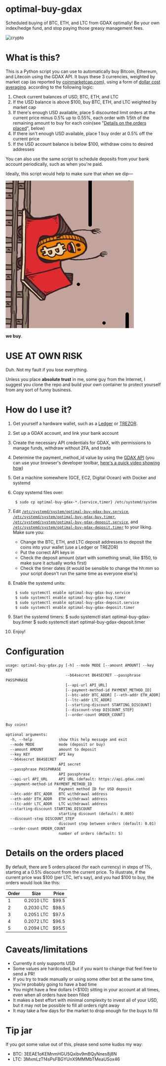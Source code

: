 # optimal-buy-gdax

Scheduled buying of BTC, ETH, and LTC from GDAX optimally! Be your own index/hedge fund, and stop paying those greasy management fees.

![crypto](crypto.gif)

# What is this?

This is a Python script you can use to automatically buy Bitcoin, Ethereum,
and Litecoin using the GDAX API. It buys these 3 currencies, weighted by market
cap (as reported by [coinmarketcap.com](https://coinmarketcap.com/)), using a form of [dollar cost averaging](https://www.bogleheads.org/wiki/Dollar_cost_averaging). according
to the following logic:

1. Check current balances of USD, BTC, ETH, and LTC
1. If the USD balance is above $100, buy BTC, ETH, and LTC weighted by market cap
1. If there's enough USD available, place 5 discounted limit orders at the current price minus 0.5% up to 0.55%,
each order with 1/5th of the remaining amount to buy for each coin(see "[Details on the orders placed](#details-on-the-orders-placed)", below)
1. If there isn't enough USD available, place 1 buy order at 0.5% off the current price
1. If the USD account balance is below $100, withdraw coins to desired addresses

You can also use the same script to schedule deposits from your bank account
periodically, such as when you're paid.

Ideally, this script would help to make sure that when we dip—

![dip](buy-the-dip.gif)

**we buy**.

# USE AT OWN RISK

Duh. Not my fault if you lose everything.

Unless you place **absolute trust** in me, some guy from the Internet, I suggest you clone the repo and build your own container to protect yourself from any sort of funny business.

# How do I use it?

1. Get yourself a hardware wallet, such as a [Ledger](https://www.ledgerwallet.com/) or [TREZOR](https://trezor.io/).
1. Set up a GDAX account, and link your bank account
1. Create the necessary API credentials for GDAX, with permissions to
manage funds, withdraw without 2FA, and trade
1. Determine the payment_method_id value by using the [GDAX API](https://docs.gdax.com/#payment-methods) (you can use your browser's developer toolbar, [here's a quick video showing how](https://youtu.be/NmSEBGbn7Mc))
1. Get a machine somewhere (GCE, EC2, Digital Ocean) with Docker and systemd
1. Copy systemd files over:

        $ sudo cp optimal-buy-gdax-*.{service,timer} /etc/systemd/system
1. Edit [`/etc/systemd/system/optimal-buy-gdax-buy.service`](optimal-buy-gdax-buy.service),
[`/etc/systemd/system/optimal-buy-gdax-buy.timer`](optimal-buy-gdax-buy.timer),
[`/etc/systemd/system/optimal-buy-gdax-deposit.service`](optimal-buy-gdax-deposit.service), and
[`/etc/systemd/system/optimal-buy-gdax-deposit.timer`](optimal-buy-gdax-deposit.timer) to your liking. Make sure you:

    * Change the BTC, ETH, and LTC deposit addresses to deposit the coins into your wallet (use a Ledger or TREZOR)
    * Put the correct API keys in
    * Check the deposit amount (start with something small, like $150, to make sure it actually works first)
    * Check the timer dates (it would be sensible to change the hh:mm so your script doesn't run the same time as everyone else's)

1. Enable the systemd units:

        $ sudo systemctl enable optimal-buy-gdax-buy.service
        $ sudo systemctl enable optimal-buy-gdax-buy.timer
        $ sudo systemctl enable optimal-buy-gdax-deposit.service
        $ sudo systemctl enable optimal-buy-gdax-deposit.timer

1. Start the systemd timers:
        $ sudo systemctl start optimal-buy-gdax-buy.timer
        $ sudo systemctl start optimal-buy-gdax-deposit.timer

1. Enjoy!

# Configuration

    usage: optimal-buy-gdax.py [-h] --mode MODE [--amount AMOUNT] --key KEY
                               --b64secret B64SECRET --passphrase PASSPHRASE
                               [--api-url API_URL]
                               [--payment-method-id PAYMENT_METHOD_ID]
                               [--btc-addr BTC_ADDR] [--eth-addr ETH_ADDR]
                               [--ltc-addr LTC_ADDR]
                               [--starting-discount STARTING_DISCOUNT]
                               [--discount-step DISCOUNT_STEP]
                               [--order-count ORDER_COUNT]

    Buy coins!

    optional arguments:
      -h, --help            show this help message and exit
      --mode MODE           mode (deposit or buy)
      --amount AMOUNT       amount to deposit
      --key KEY             API key
      --b64secret B64SECRET
                            API secret
      --passphrase PASSPHRASE
                            API passphrase
      --api-url API_URL     API URL (default: https://api.gdax.com)
      --payment-method-id PAYMENT_METHOD_ID
                            Payment method ID for USD deposit
      --btc-addr BTC_ADDR   BTC withdrawal address
      --eth-addr ETH_ADDR   ETH withdrawal address
      --ltc-addr LTC_ADDR   LTC withdrawal address
      --starting-discount STARTING_DISCOUNT
                            starting discount (default: 0.005)
      --discount-step DISCOUNT_STEP
                            discount step between orders (default: 0.01)
      --order-count ORDER_COUNT
                            number of orders (default: 5)


# Details on the orders placed

By default, there are 5 orders placed (for each currency) in steps of 1%,
starting at a 0.5% discount from the current price. To illustrate, if the
current price was $100 (per LTC, let's say), and you had $100 to buy,
the orders would look like this:

Order | Size      | Price
------|-----------|------
1 | 0.2010 LTC | $99.5
2 | 0.2030 LTC | $98.5
3 | 0.2051 LTC | $97.5
4 | 0.2072 LTC | $96.5
5 | 0.2094 LTC | $95.5


# Caveats/limitations

* Currently it only supports USD
* Some values are hardcoded, but if you want to change that feel free to send a
PR!
* If you try to trade manually or using some other bot at the same time,
you're probably going to have a bad time
* You might have a few dollars (<$100) sitting in your account at all times,
even when all orders have been filled
* It makes a best effort with minimal complexity to invest all of your USD,
but it may not be possible to fill all orders right away
* It may take a few days for the market to drop enough for the buys to fill

# Tip jar

If you got some value out of this, please send some kudos my way:

* BTC: 3EEAE1oKEMnmHGU5Qxibv9mBQyNnes8j8N
* LTC: 3MxmLzTf4sPsFBGYUnX9MMMbTMeaUSox46
